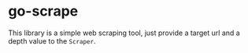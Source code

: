 # go-scrape

This library is a simple web scraping tool, just provide a target url and a depth value to the `Scraper`.
